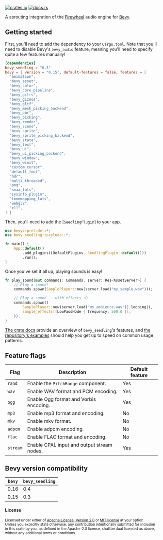 [![crates.io](https://img.shields.io/crates/v/bevy_seedling)](https://crates.io/crates/bevy_seedling)
[![docs.rs](https://docs.rs/bevy_seedling/badge.svg)](https://docs.rs/bevy_seedling)

A sprouting integration of the [Firewheel](https://github.com/BillyDM/firewheel)
audio engine for [Bevy](https://bevyengine.org/).

## Getting started

First, you'll need to add the dependency to your `Cargo.toml`.
Note that you'll need to disable Bevy's `bevy_audio` feature,
meaning you'll need to specify quite a few features
manually!

```toml
[dependencies]
bevy_seedling = "0.3"
bevy = { version = "0.15", default-features = false, features = [
  "animation",
  "bevy_asset",
  "bevy_color",
  "bevy_core_pipeline",
  "bevy_gilrs",
  "bevy_gizmos",
  "bevy_gltf",
  "bevy_mesh_picking_backend",
  "bevy_pbr",
  "bevy_picking",
  "bevy_render",
  "bevy_scene",
  "bevy_sprite",
  "bevy_sprite_picking_backend",
  "bevy_state",
  "bevy_text",
  "bevy_ui",
  "bevy_ui_picking_backend",
  "bevy_window",
  "bevy_winit",
  "custom_cursor",
  "default_font",
  "hdr",
  "multi_threaded",
  "png",
  "smaa_luts",
  "sysinfo_plugin",
  "tonemapping_luts",
  "webgl2",
  "x11",
] }
```

Then, you'll need to add the [`SeedlingPlugin`] to your app.

```rs
use bevy::prelude::*;
use bevy_seedling::prelude::*;

fn main() {
    App::default()
        .add_plugins((DefaultPlugins, SeedlingPlugin::default()))
        .run();
}
```

Once you've set it all up, playing sounds is easy!

```rs
fn play_sound(mut commands: Commands, server: Res<AssetServer>) {
    // Play a sound!
    commands.spawn(SamplePlayer::new(server.load("my_sample.wav")));

    // Play a sound... with effects :O
    commands.spawn((
        SamplePlayer::new(server.load("my_ambience.wav")).looping(),
        sample_effects![LowPassNode { frequency: 500.0 }],
    ));
}
```

[The crate docs](https://docs.rs/bevy_seedling/latest) provide an overview of
`bevy_seedling`'s features, and
[the repository's examples](https://github.com/CorvusPrudens/bevy_seedling/tree/master/examples)
should help you get up to speed on common usage patterns.

## Feature flags

| Flag     | Description                                | Default feature |
| -------- | ------------------------------------------ | --------------- |
| `rand`   | Enable the `PitchRange` component.         | Yes             |
| `wav`    | Enable WAV format and PCM encoding.        | Yes             |
| `ogg`    | Enable Ogg format and Vorbis encoding.     | Yes             |
| `mp3`    | Enable mp3 format and encoding.            | No              |
| `mkv`    | Enable mkv format.                         | No              |
| `adpcm`  | Enable adpcm encoding.                     | No              |
| `flac`   | Enable FLAC format and encoding.           | No              |
| `stream` | Enable CPAL input and output stream nodes. | Yes             |

## Bevy version compatibility

| `bevy` | `bevy_seedling` |
| ------ | --------------- |
| 0.16   | 0.4             |
| 0.15   | 0.3             |

#### License

<sup>
Licensed under either of <a href="LICENSE-APACHE">Apache License, Version
2.0</a> or <a href="LICENSE-MIT">MIT license</a> at your option.
</sup>

<br>

<sub>
Unless you explicitly state otherwise, any contribution intentionally submitted
for inclusion in this crate by you, as defined in the Apache-2.0 license, shall
be dual licensed as above, without any additional terms or conditions.
</sub>
